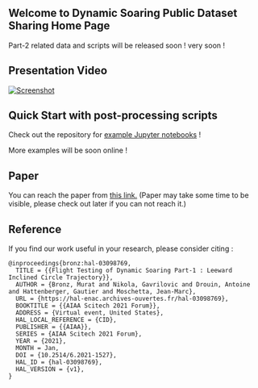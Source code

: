 ## Welcome to Dynamic Soaring Public Dataset Sharing Home Page
Part-2 related data and scripts will be released soon ! very soon !

## Presentation Video
[![Screenshot](https://img.youtube.com/vi/RhaxZhJiHZ8/hqdefault.jpg)](https://youtu.be/RhaxZhJiHZ8)


## Quick Start with post-processing scripts
Check out the repository for [example Jupyter notebooks](https://github.com/mrtbrnz/dynamic_soaring/tree/main/notebooks) !

More examples will be soon online !



## Paper
You can reach the paper from [this link.](https://hal.archives-ouvertes.fr/hal-03098769) (Paper may take some time to be visible, please check out later if you can not reach it.)


## Reference
If you find our work useful in your research, please consider citing :
```
@inproceedings{bronz:hal-03098769,
  TITLE = {{Flight Testing of Dynamic Soaring Part-1 : Leeward Inclined Circle Trajectory}},
  AUTHOR = {Bronz, Murat and Nikola, Gavrilovic and Drouin, Antoine and Hattenberger, Gautier and Moschetta, Jean-Marc},
  URL = {https://hal-enac.archives-ouvertes.fr/hal-03098769},
  BOOKTITLE = {{AIAA Scitech 2021 Forum}},
  ADDRESS = {Virtual event, United States},
  HAL_LOCAL_REFERENCE = {CID},
  PUBLISHER = {{AIAA}},
  SERIES = {AIAA Scitech 2021 Forum},
  YEAR = {2021},
  MONTH = Jan,
  DOI = {10.2514/6.2021-1527},
  HAL_ID = {hal-03098769},
  HAL_VERSION = {v1},
}
```


<!-- You can use the [editor on GitHub](https://github.com/mrtbrnz/dynamic_soaring/edit/gh-pages/index.md) to maintain and preview the content for your website in Markdown files.

Whenever you commit to this repository, GitHub Pages will run [Jekyll](https://jekyllrb.com/) to rebuild the pages in your site, from the content in your Markdown files. -->




<!-- ### Markdown

Markdown is a lightweight and easy-to-use syntax for styling your writing. It includes conventions for

```markdown
Syntax highlighted code block

# Header 1
## Header 2
### Header 3

- Bulleted
- List

1. Numbered
2. List

**Bold** and _Italic_ and `Code` text

[Link](url) and ![Image](src)
```

For more details see [GitHub Flavored Markdown](https://guides.github.com/features/mastering-markdown/).

### Jekyll Themes

Your Pages site will use the layout and styles from the Jekyll theme you have selected in your [repository settings](https://github.com/mrtbrnz/dynamic_soaring/settings). The name of this theme is saved in the Jekyll `_config.yml` configuration file.

### Support or Contact

Having trouble with Pages? Check out our [documentation](https://docs.github.com/categories/github-pages-basics/) or [contact support](https://github.com/contact) and we’ll help you sort it out. -->
